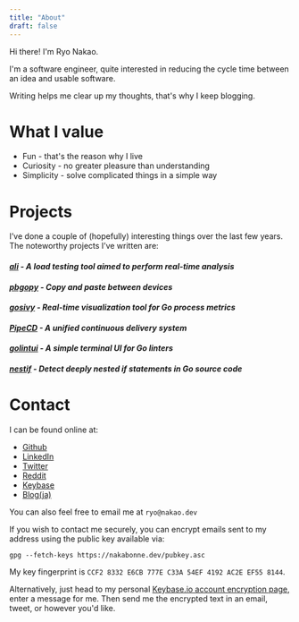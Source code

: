 ```yaml
---
title: "About"
draft: false
---
```


Hi there! I'm Ryo Nakao.

I'm a software engineer, quite interested in reducing the cycle time between an idea and usable software.

Writing helps me clear up my thoughts, that's why I keep blogging.

# What I value

- Fun - that's the reason why I live
- Curiosity - no greater pleasure than understanding
- Simplicity - solve complicated things in a simple way

# Projects
I’ve done a couple of (hopefully) interesting things over the last few years. The noteworthy projects I’ve written are:

#### *[ali](https://github.com/nakabonne/ali) - A load testing tool aimed to perform real-time analysis*

#### *[pbgopy](https://github.com/nakabonne/pbgopy) - Copy and paste between devices*

#### *[gosivy](https://github.com/nakabonne/gosivy) - Real-time visualization tool for Go process metrics*

#### *[PipeCD](https://github.com/pipe-cd/pipe) - A unified continuous delivery system*

#### *[golintui](https://github.com/nakabonne/golintui) - A simple terminal UI for Go linters*

#### *[nestif](https://github.com/nakabonne/nestif) - Detect deeply nested if statements in Go source code*

# Contact
I can be found online at:
- [Github](https://github.com/nakabonne)
- [LinkedIn](https://www.linkedin.com/in/nakabonne)
- [Twitter](https://twitter.com/nakabonne)
- [Reddit](https://www.reddit.com/user/nakabonne)
- [Keybase](https://keybase.io/nakabonne)
- [Blog(ja)](https://ja.nakabonne.dev)

You can also feel free to email me at `ryo@nakao.dev`

If you wish to contact me securely, you can encrypt emails sent to my address using the public key available via:

```
gpg --fetch-keys https://nakabonne.dev/pubkey.asc
```

My key fingerprint is `CCF2 8332 E6CB 777E C33A 54EF 4192 AC2E EF55 8144`.

Alternatively, just head to my personal [Keybase.io account encryption page](https://keybase.io/encrypt#nakabonne), enter a message for me. Then send me the encrypted text in an email, tweet, or however you'd like.
